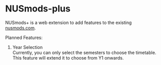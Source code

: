 # NUSmods-plus

NUSmods+ is a web extension to add features to the existing [nusmods.com](nusmods.com).

Planned Features:
1. Year Selection<br/>
Currently, you can only select the semesters to choose the timetable. This feature will extend it to choose from Y1 onwards.
